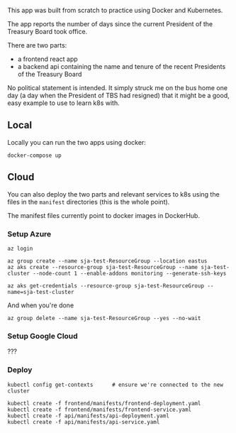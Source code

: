 This app was built from scratch to practice using Docker and Kubernetes.

The app reports the number of days since the current President of the Treasury Board took office.

There are two parts:

- a frontend react app
- a backend api containing the name and tenure of the recent Presidents of the Treasury Board

No political statement is intended. It simply struck me on the bus home one day (a day when the President of TBS had resigned) that it might be a good, easy example to use to learn k8s with.

## Local

Locally you can run the two apps using docker:

```
docker-compose up
```

## Cloud

You can also deploy the two parts and relevant services to k8s using the files in the `manifest` directories (this is the whole point).

The manifest files currently point to docker images in DockerHub.

### Setup Azure

```
az login

az group create --name sja-test-ResourceGroup --location eastus
az aks create --resource-group sja-test-ResourceGroup --name sja-test-cluster --node-count 1 --enable-addons monitoring --generate-ssh-keys

az aks get-credentials --resource-group sja-test-ResourceGroup --name=sja-test-cluster
```

And when you're done

```
az group delete --name sja-test-ResourceGroup --yes --no-wait
```

### Setup Google Cloud

???

### Deploy

```
kubectl config get-contexts      # ensure we're connected to the new cluster

kubectl create -f frontend/manifests/frontend-deployment.yaml
kubectl create -f frontend/manifests/frontend-service.yaml
kubectl create -f api/manifests/api-deployment.yaml
kubectl create -f api/manifests/api-service.yaml
```
